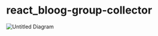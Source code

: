 # react_bloog-group-collector


![Untitled Diagram](https://user-images.githubusercontent.com/107559836/209913463-47e21df6-45f8-4b06-95be-a9eb33b7d970.jpg)
